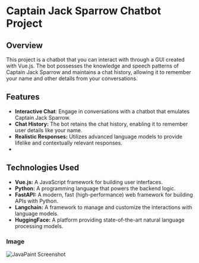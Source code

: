 # Captain Jack Sparrow Chatbot Project

## Overview
This project is a chatbot that you can interact with through a GUI created with Vue.js. 
The bot possesses the knowledge and speech patterns of Captain Jack Sparrow and maintains a chat history, allowing it to remember your name and other details from your conversations.

## Features
- **Interactive Chat**: Engage in conversations with a chatbot that emulates Captain Jack Sparrow.
- **Chat History:** The bot retains the chat history, enabling it to remember user details like your name.
- **Realistic Responses:** Utilizes advanced language models to provide lifelike and contextually relevant responses.
- 
## Technologies Used
- **Vue.js:** A JavaScript framework for building user interfaces.
- **Python:** A programming language that powers the backend logic.
- **FastAPI:** A modern, fast (high-performance) web framework for building APIs with Python.
- **Langchain:** A framework to manage and customize the interactions with language models.
- **HuggingFace:** A platform providing state-of-the-art natural language processing models.
  
### Image

<img src="Obraz1.PNG" alt="JavaPaint Screenshot">
